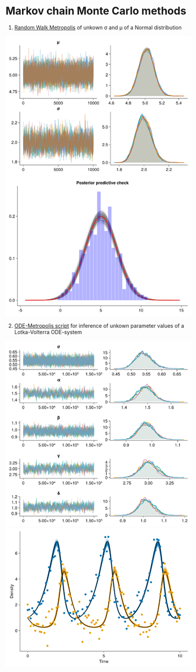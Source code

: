 # Markov chain Monte Carlo methods

1. [Random Walk Metropolis](md/random_walk_metropolis.md) of unkown σ and μ of a Normal distribution


 <img src="img/trace_unknown_sigma_mu.png" width="500">
 
 <img src="img/pred_unknown_sigma_mu.png" width="500">
 


2. [ODE-Metropolis script](md/metropolis_ode.md) for inference of unkown parameter values of a Lotka-Volterra ODE-system

 <img src="img/ode_trace.png" width="500">
 
 <img src="img/ode_pred.png" width="500">
